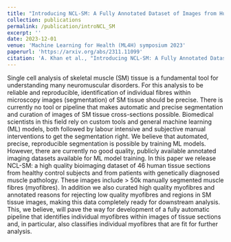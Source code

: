```yaml
---
title: "Introducing NCL-SM: A Fully Annotated Dataset of Images from Human Skeletal Muscle Biopsies"
collection: publications
permalink: /publication/introNCL_SM
excerpt: ''
date: 2023-12-01
venue: 'Machine Learning for Health (ML4H) symposium 2023'
paperurl: 'https://arxiv.org/abs/2311.11099'
citation: 'A. Khan et al., "Introducing NCL-SM: A Fully Annotated Dataset of Images from Human Skeletal Muscle Biopsies," Machine Learning for Health (ML4H) symposium 2023, December 10th, 2023, New Orleans, United States, doi: 10.48550/arXiv.2311.11099'
---
```


Single cell analysis of skeletal muscle (SM) tissue is a fundamental tool for understanding many neuromuscular disorders. For this analysis to be reliable and reproducible, identification of individual fibres within microscopy images (segmentation) of SM tissue should be precise. There is currently no tool or pipeline that makes automatic and precise segmentation and curation of images of SM tissue cross-sections possible. Biomedical scientists in this field rely on custom tools and general machine learning (ML) models, both followed by labour intensive and subjective manual interventions to get the segmentation right. We believe that automated, precise, reproducible segmentation is possible by training ML models. However, there are currently no good quality, publicly available annotated imaging datasets available for ML model training. In this paper we release NCL-SM: a high quality bioimaging dataset of 46 human tissue sections from healthy control subjects and from patients with genetically diagnosed muscle pathology. These images include > 50k manually segmented muscle fibres (myofibres). In addition we also curated high quality myofibres and annotated reasons for rejecting low quality myofibres and regions in SM tissue images, making this data completely ready for downstream analysis. This, we believe, will pave the way for development of a fully automatic pipeline that identifies individual myofibres within images of tissue sections and, in particular, also classifies individual myofibres that are fit for further analysis.

